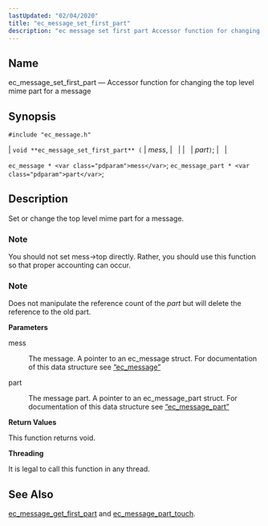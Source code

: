 ```yaml
---
lastUpdated: "02/04/2020"
title: "ec_message_set_first_part"
description: "ec message set first part Accessor function for changing the top level mime part for a message void ec message set first part mess part ec message mess ec message part part Set or change the top level mime part for a message You should not set mess top directly..."
---
```


<a name="apis.ec_message_set_first_part"></a> 
## Name

ec_message_set_first_part — Accessor function for changing the top level mime part for a message

## Synopsis

`#include "ec_message.h"`

| `void **ec_message_set_first_part** (` | <var class="pdparam">mess</var>, |   |
|   | <var class="pdparam">part</var>`)`; |   |

`ec_message * <var class="pdparam">mess</var>`;
`ec_message_part * <var class="pdparam">part</var>`;<a name="idp57079952"></a> 
## Description

Set or change the top level mime part for a message.

### Note

You should not set mess->top directly. Rather, you should use this function so that proper accounting can occur.

### Note

Does not manipulate the reference count of the *part* but will delete the reference to the old part.

**<a name="idp57083648"></a> Parameters**

<dl class="variablelist">

<dt>mess</dt>

<dd>

The message. A pointer to an ec_message struct. For documentation of this data structure see [“ec_message”](/momentum/3/3-api/structs-ec-message)

</dd>

<dt>part</dt>

<dd>

The message part. A pointer to an ec_message_part struct. For documentation of this data structure see [“ec_message_part”](/momentum/3/3-api/structs-ec-message-part)

</dd>

</dl>

**<a name="idp57089520"></a> Return Values**

This function returns void.

**<a name="idp57090432"></a> Threading**

It is legal to call this function in any thread.

<a name="idp57091536"></a> 
## See Also

[ec_message_get_first_part](/momentum/3/3-api/apis-ec-message-get-first-part) and [ec_message_part_touch](/momentum/3/3-api/apis-ec-message-part-touch).